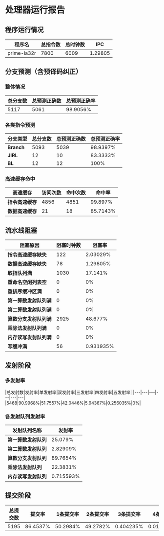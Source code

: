 # 处理器运行报告
## 程序运行情况
|程序名|总指令数|总时钟数|IPC|
|---|---|---|---|
|prime-la32r|7800|6009|1.29805|

## 分支预测（含预译码纠正）
### 整体情况
|总分支数|总预测正确数|总预测正确率|
|---|---|---|
|5117|5061|98.9056%|

### 各类指令预测
|分支类型|总分支数|总预测正确数|总预测正确率|
|---|---|---|---|
|**Branch**| 5093 | 5039 | 98.9397%|
|**JIRL**| 12 | 10 | 83.3333%|
|**BL**| 12 | 12 | 100%|

### 高速缓存命中
|高速缓存|访问次数|命中次数|命中率|
|---|---|---|---|
|**指令高速缓存**| 4856 | 4851 | 99.897%|
|**数据高速缓存**| 21 | 18 | 85.7143%|
## 流水线阻塞
|阻塞原因|阻塞时钟数|阻塞率|
|---|---|---|
|**指令高速缓存缺失**| 122 | 2.03029%|
|**数据高速缓存缺失**| 78 | 1.29805%|
|**取指队列满**| 1030 | 17.141%|
|**重命名空闲列表空**|0 | 0%|
|**重排序缓冲区满**|0 | 0%|
|**第一算数发射队列满**|0 | 0%|
|**第二算数发射队列满**|0 | 0%|
|**算数分支发射队列满**|2925 | 48.677%|
|**乘除法发射队列满**|0 | 0%|
|**内存读写发射队列满**|0 | 0%|
|**写缓冲满**|56 | 0.931935%|

## 发射阶段
### 多发射率
|总发射数|发射率|单发射率|双发射率|三发射率|四发射率|五发射率|
|---|---|---|---|---|---|
|5468|90.9968%|51.7557%|42.0446%|5.94367%|0.256035%|0%|

### 各发射队列发射率
|发射队列名称|发射率|
|---|---|
|**第一算数发射队列**|25.079%|
|**第二算数发射队列**|2.82909%|
|**算数分支发射队列**|89.7654%|
|**乘除法发射队列**|22.3831%|
|**内存读写发射队列**|0.715593%|

## 提交阶段
|总提交数|提交率|1条提交率|2条提交率|3条提交率|4条提交率|
|---|---|---|---|---|---|
|5195|86.4537%|50.2984%|49.2782%|0.404235%|0.0192493%|

